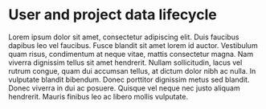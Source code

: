 # User and project data lifecycle

Lorem ipsum dolor sit amet, consectetur adipiscing elit. Duis faucibus dapibus leo vel faucibus. Fusce blandit sit amet lorem id auctor. Vestibulum quam risus, condimentum at neque vitae, mattis consectetur magna. Nam viverra dignissim tellus sit amet hendrerit. Nullam sollicitudin, lacus vel rutrum congue, quam dui accumsan tellus, at dictum dolor nibh ac nulla. In vulputate blandit bibendum. Donec porttitor dignissim metus sed blandit. Donec viverra in dui ac posuere. Quisque vel neque nec justo aliquam hendrerit. Mauris finibus leo ac libero mollis vulputate.